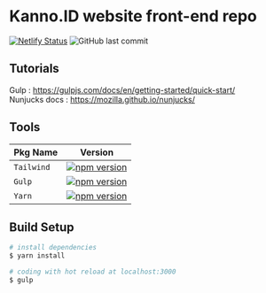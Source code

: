 # Kanno.ID website front-end repo
[![Netlify Status](https://api.netlify.com/api/v1/badges/9e8684d5-645c-4a7b-b87a-607ed1e68316/deploy-status)](https://app.netlify.com/sites/kanno-preview/deploys)
![GitHub last commit](https://img.shields.io/github/last-commit/iqbalaqaba/kano.svg)

## Tutorials
Gulp : https://gulpjs.com/docs/en/getting-started/quick-start/       
Nunjucks docs : https://mozilla.github.io/nunjucks/

## Tools

| Pkg Name  | Version |
| ------------- | ------------- |
| `Tailwind` | [![npm version](https://badge.fury.io/js/tailwind.svg)](https://badge.fury.io/js/tailwind) |
| `Gulp` | [![npm version](https://badge.fury.io/js/gulp.svg)](https://badge.fury.io/js/gulp) ||
| `Yarn` | [![npm version](https://badge.fury.io/js/yarn.svg)](https://badge.fury.io/js/yarn) |

## Build Setup

```bash
# install dependencies
$ yarn install

# coding with hot reload at localhost:3000
$ gulp

```
